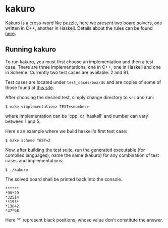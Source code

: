 # kakuro

Kakuro is a cross-word like puzzle, here we present two board solvers, one written in C++, another in Haskell. Details about the rules can be found [here](https://www.conceptispuzzles.com/index.aspx?uri=puzzle/kakuro/rules).

## Running kakuro

To run kakuro, you must first choose an implementation and then a test case. There are three implementations, one in C++, one in Haskell and one in Scheme. Currently two test cases are available: 2 and 91.

Test cases are located under `test_cases/boards` and are copies of some of those found at [this site](https://www.janko.at/Raetsel/Kakuro/index.htm).

After choosing the desired test, simply change directory to `src` and run:

```
$ make <implementation> TEST=<number> 
```

where implementation can be 'cpp' or 'haskell' and number can vary between 1 and 5.

Here's an example where we build haskell's first test case:

```
$ make scheme TEST=2
```

Now, after building the test suite, run the generated executable (for compiled languages), name the same (kakuro) for any combination of test cases and implementations:

```
$ ./kakuro
```

The solved board shall be printed back into the console.

```
******
*98*29
*32514
**193*
*13842
*37*68
```

Here '*' represent black positions, whose value don't constitute the answer.
